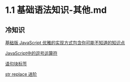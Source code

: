 # 1.1 基础语法知识-其他.md

## 冷知识

[基础版 JavaScript 优雅的实现方式包含你可能不知道的知识点](https://github.com/jawil/blog/issues/30)

[JavaScript中的逗号运算符](https://www.cnblogs.com/sun-mile-rain/p/4037916.html)

[语句块标签](https://www.cnblogs.com/52cik/p/js-label-block.html)

[str replace 进阶](http://www.w3school.com.cn/jsref/jsref_replace.asp)
